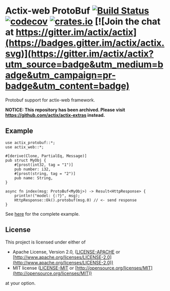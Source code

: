 # Actix-web ProtoBuf [![Build Status](https://travis-ci.org/actix/actix-protobuf.svg?branch=master)](https://travis-ci.org/actix/actix-protobuf) [![codecov](https://codecov.io/gh/actix/actix-protobuf/branch/master/graph/badge.svg)](https://codecov.io/gh/actix/actix-protobuf) [![crates.io](http://meritbadge.herokuapp.com/actix-protobuf)](https://crates.io/crates/actix-protobuf) [![Join the chat at https://gitter.im/actix/actix](https://badges.gitter.im/actix/actix.svg)](https://gitter.im/actix/actix?utm_source=badge&utm_medium=badge&utm_campaign=pr-badge&utm_content=badge)

Protobuf support for actix-web framework.

**NOTICE: This repository has been archived. Please visit https://github.com/actix/actix-extras instead.**


## Example

```rust,ignore
use actix_protobuf::*;
use actix_web::*;

#[derive(Clone, PartialEq, Message)]
pub struct MyObj {
    #[prost(int32, tag = "1")]
    pub number: i32,
    #[prost(string, tag = "2")]
    pub name: String,
}

async fn index(msg: ProtoBuf<MyObj>) -> Result<HttpResponse> {
    println!("model: {:?}", msg);
    HttpResponse::Ok().protobuf(msg.0) // <- send response
}
```

See [here](https://github.com/actix/actix-protobuf/tree/master/examples/prost-example) for the complete example.

## License

This project is licensed under either of

* Apache License, Version 2.0, ([LICENSE-APACHE](LICENSE-APACHE) or [http://www.apache.org/licenses/LICENSE-2.0](http://www.apache.org/licenses/LICENSE-2.0))
* MIT license ([LICENSE-MIT](LICENSE-MIT) or [http://opensource.org/licenses/MIT](http://opensource.org/licenses/MIT))

at your option.

